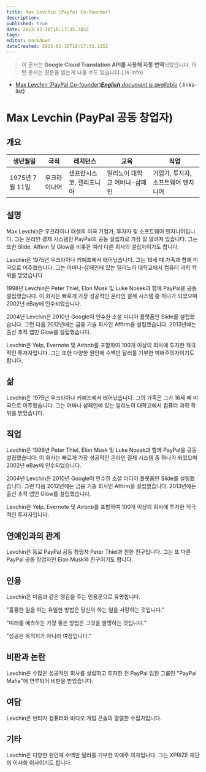 ```yaml
---
title: Max Levchin (PayPal Co-founder)
description: 
published: true
date: 2023-02-16T18:17:35.702Z
tags: 
editor: markdown
dateCreated: 2023-02-16T18:17:33.115Z
---
```


> 이 문서는 **Google Cloud Translation API를 사용해 자동 번역**되었습니다.
어떤 문서는 원문을 읽는게 나을 수도 있습니다.{.is-info}



- [Max Levchin (PayPal Co-founder)***English** document is available*](/en/Knowledge-base/Dictionary/Person/max-levchin-paypal-co-founder)
{.links-list}


# Max Levchin (PayPal 공동 창업자)

## 개요

| 생년월일 | 국적 | 레지던스 | 교육 | 직업 |
| ------------- | ----------- | --------- | --------- | ---------- |
| 1975년 7월 11일 | 우크라이나어 | 샌프란시스코, 캘리포니아 | 일리노이 대학교 어바나-샴페인 | 기업가, 투자자, 소프트웨어 엔지니어 |

## 설명
Max Levchin은 우크라이나 태생의 미국 기업가, 투자자 및 소프트웨어 엔지니어입니다. 그는 온라인 결제 시스템인 PayPal의 공동 설립자로 가장 잘 알려져 있습니다. 그는 또한 Slide, Affirm 및 Glow를 비롯한 여러 다른 회사의 설립자이기도 합니다.

Levchin은 1975년 우크라이나 키예프에서 태어났습니다. 그는 16세 때 가족과 함께 미국으로 이주했습니다. 그는 어바나-샴페인에 있는 일리노이 대학교에서 컴퓨터 과학 학위를 받았습니다.

1998년 Levchin은 Peter Thiel, Elon Musk 및 Luke Nosek과 함께 PayPal을 공동 설립했습니다. 이 회사는 빠르게 가장 성공적인 온라인 결제 시스템 중 하나가 되었으며 2002년 eBay에 인수되었습니다.

2004년 Levchin은 2010년 Google이 인수한 소셜 미디어 플랫폼인 Slide를 설립했습니다. 그런 다음 2012년에는 금융 기술 회사인 Affirm을 설립했습니다. 2013년에는 출산 추적 앱인 Glow를 설립했습니다.

Levchin은 Yelp, Evernote 및 Airbnb를 포함하여 100개 이상의 회사에 투자한 적극적인 투자자입니다. 그는 또한 다양한 원인에 수백만 달러를 기부한 박애주의자이기도 합니다.

## 삶
Levchin은 1975년 우크라이나 키예프에서 태어났습니다. 그의 가족은 그가 16세 때 미국으로 이주했습니다. 그는 어바나 샴페인에 있는 일리노이 대학교에서 컴퓨터 과학 학위를 받았습니다.

## 직업
Levchin은 1998년 Peter Thiel, Elon Musk 및 Luke Nosek과 함께 PayPal을 공동 설립했습니다. 이 회사는 빠르게 가장 성공적인 온라인 결제 시스템 중 하나가 되었으며 2002년 eBay에 인수되었습니다.

2004년 Levchin은 2010년 Google이 인수한 소셜 미디어 플랫폼인 Slide를 설립했습니다. 그런 다음 2012년에는 금융 기술 회사인 Affirm을 설립했습니다. 2013년에는 출산 추적 앱인 Glow를 설립했습니다.

Levchin은 Yelp, Evernote 및 Airbnb를 포함하여 100개 이상의 회사에 투자한 적극적인 투자자입니다.

## 연예인과의 관계
Levchin은 동료 PayPal 공동 창립자 Peter Thiel과 친한 친구입니다. 그는 또 다른 PayPal 공동 창업자인 Elon Musk와 친구이기도 합니다.

## 인용
Levchin은 다음과 같은 영감을 주는 인용문으로 유명합니다.

"훌륭한 일을 하는 유일한 방법은 당신이 하는 일을 사랑하는 것입니다."

"미래를 예측하는 가장 좋은 방법은 그것을 발명하는 것입니다."

"성공은 목적지가 아니라 여정입니다."

## 비판과 논란
Levchin은 수많은 성공적인 회사를 설립하고 투자한 전 PayPal 임원 그룹인 "PayPal Mafia"에 연루되어 비판을 받았습니다.

## 여담
Levchin은 빈티지 컴퓨터와 비디오 게임 콘솔의 열렬한 수집가입니다.

## 기타
Levchin은 다양한 원인에 수백만 달러를 기부한 박애주 의자입니다. 그는 XPRIZE 재단의 이사회 이사이기도 합니다.